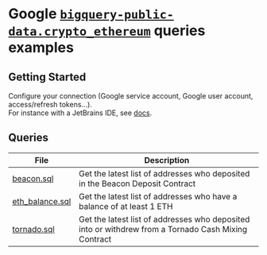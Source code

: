 # Google [`bigquery-public-data.crypto_ethereum`](https://console.cloud.google.com/marketplace/product/ethereum/crypto-ethereum-blockchain) queries examples

## Getting Started

Configure your connection (Google service account, Google user account, access/refresh tokens...).  
For instance with a JetBrains IDE, see [docs](https://www.jetbrains.com/help/idea/connect-to-bigquery.html).

## Queries

| File                                 | Description                                                                                         |
| ------------------------------------ | --------------------------------------------------------------------------------------------------- |
| [beacon.sql](./beacon.sql)           | Get the latest list of addresses who deposited in the Beacon Deposit Contract                       |
| [eth_balance.sql](./eth_balance.sql) | Get the latest list of addresses who have a balance of at least 1 ETH                               |
| [tornado.sql](./tornado.sql)         | Get the latest list of addresses who deposited into or withdrew from a Tornado Cash Mixing Contract |
